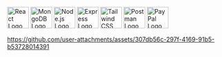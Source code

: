 <img src="https://cdn.jsdelivr.net/gh/devicons/devicon/icons/react/react-original.svg" alt="React Logo" width="50" height="50" /> <img src="https://cdn.jsdelivr.net/gh/devicons/devicon/icons/mongodb/mongodb-original.svg" alt="MongoDB Logo" width="50" height="50" /> <img src="https://cdn.jsdelivr.net/gh/devicons/devicon/icons/nodejs/nodejs-original.svg" alt="Node.js Logo" width="50" height="50" /> <img src="https://cdn.jsdelivr.net/gh/devicons/devicon/icons/express/express-original.svg" alt="Express Logo" width="50" height="50" /> <img src="https://raw.githubusercontent.com/tailwindlabs/brand/master/logos/tailwindcss-icon.svg" alt="Tailwind CSS Logo" width="50" height="50" /> <img src="https://cdn.jsdelivr.net/gh/devicons/devicon/icons/postman/postman-original.svg" alt="Postman Logo" width="50" height="50" /> <img src="https://upload.wikimedia.org/wikipedia/commons/b/b5/PayPal.svg" alt="PayPal Logo" width="50" height="50" />

https://github.com/user-attachments/assets/307db56c-297f-4169-91b5-b53728014391

